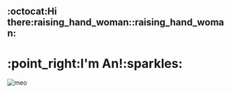 <h2>:octocat:Hi there:raising_hand_woman::raising_hand_woman:</h2>

<h1>:point_right:I'm An!:sparkles: </h1>

![meo](https://user-images.githubusercontent.com/87256161/125185290-47829a00-e24e-11eb-970c-dce43d1d6f73.gif)
